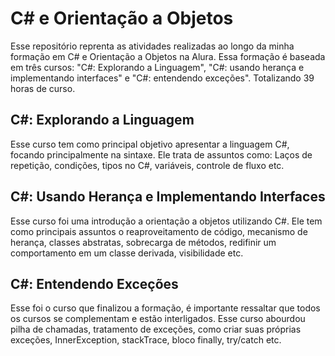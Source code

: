 # C# e Orientação a Objetos

Esse repositório reprenta as atividades realizadas ao longo da minha formação em C# e Orientação a Objetos na Alura. Essa formação é baseada em três cursos:
"C#: Explorando a Linguagem", "C#: usando herança e implementando interfaces" e  "C#: entendendo exceções". Totalizando 39 horas de curso.


## C#: Explorando a Linguagem

Esse curso tem como principal objetivo apresentar a linguagem C#, focando principalmente na sintaxe. Ele trata de assuntos como: Laços de repetição, condições, 
tipos no C#, variáveis, controle de fluxo etc.


## C#: Usando Herança e Implementando Interfaces

Esse curso foi uma introdução a orientação a objetos utilizando C#. Ele tem como principais assuntos o reaproveitamento de código, mecanismo de herança,
classes abstratas, sobrecarga de métodos, redifinir um comportamento em um classe derivada, visibilidade etc.

## C#: Entendendo Exceções

Esse foi o curso que finalizou a formação, é importante ressaltar que todos os cursos se complementam e estão interligados. Esse curso abourdou pilha de chamadas,
tratamento de exceções, como criar suas próprias exceções, InnerException, stackTrace, bloco finally, try/catch etc.

